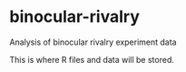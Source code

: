 # binocular-rivalry
Analysis of binocular rivalry experiment data

This is where R files and data will be stored.
